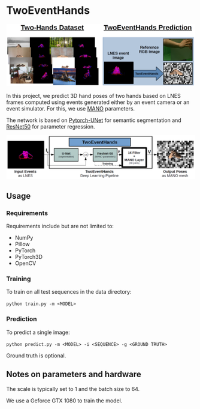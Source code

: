# TwoEventHands

![teaser](teaser.png)

In this project, we predict 3D hand poses of two hands based on LNES frames computed using events generated either by an event camera or an event simulator.
For this, we use [MANO](https://mano.is.tue.mpg.de/) parameters.

The network is based on [Pytorch-UNet](https://github.com/milesial/Pytorch-UNet) for semantic segmentation and [ResNet50](https://github.com/pytorch/vision/blob/master/torchvision/models/resnet.py) for parameter regression.

![architecture](architecture.png)

## Usage

### Requirements
Requirements include but are not limited to:
* NumPy
* Pillow
* PyTorch
* PyTorch3D
* OpenCV

### Training
To train on all test sequences in the data directory:

`python train.py -m <MODEL>`

### Prediction
To predict a single image:

`python predict.py -m <MODEL> -i <SEQUENCE> -g <GROUND TRUTH>`

Ground truth is optional.

## Notes on parameters and hardware

The scale is typically set to 1 and the batch size to 64.

We use a Geforce GTX 1080 to train the model.
